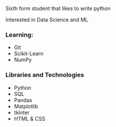 Sixth form student that likes to write python


Interested in Data Science and ML

### Learning:
- Git
- Scikit-Learn
- NumPy

### Libraries and Technologies
- Python
- SQL
- Pandas
- Matplotlib
- tkinter
- HTML & CSS
  
  
